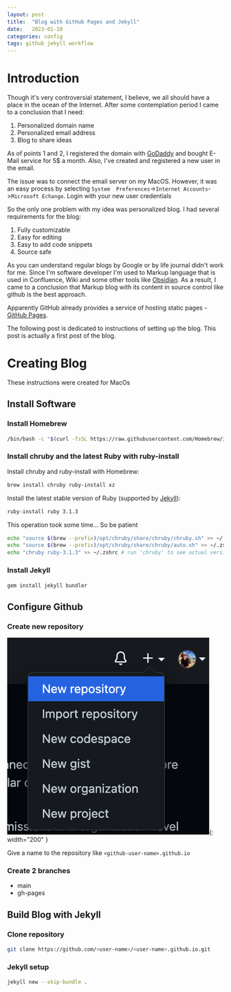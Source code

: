 ```yaml
---
layout: post
title:  "Blog with GitHub Pages and Jekyll"
date:   2023-01-10
categories: config
tags: github jekyll workflow
---
```


# Introduction

Though it's very controversial statement, I believe, we all should have a place in the ocean of the Internet. After 
some contemplation period I came to a conclusion that I need:
1. Personalized domain name 
2. Personalized email address 
3. Blog to share ideas

As of points 1 and 2, I registered the domain with [GoDaddy](https://account.godaddy.com/products) and bought E-Mail 
service for 5$ a month. Also, I've created and registered a new user in the email. 

The issue was to connect the email server on my MacOS. However, it was an easy process by selecting 
`System  Preferences`->`Internet Accounts`->`Microsoft Echange`. Login with your new user credentials

So the only one problem with my idea was personalized blog. I had several requirements for the blog:
1. Fully customizable 
2. Easy for editing 
3. Easy to add code snippets
4. Source safe

As you can understand regular blogs by Google or by life journal didn't work for me. Since I'm software developer I'm used 
to Markup language that is used in Confluence, Wiki and some other tools like [Obsidian](https://obsidian.md/). 
As a result, I came to a conclusion that Markup blog with its content in source control like github is the best approach.

Apparently GitHub already provides a service of hosting static pages - [GitHub Pages](https://pages.github.com/).

The following post is dedicated to instructions of setting up the blog. This post is actually a first post of the blog.

# Creating Blog

These instructions were created for MacOs

## Install Software 

### Install Homebrew

```bash
/bin/bash -c "$(curl -fsSL https://raw.githubusercontent.com/Homebrew/install/HEAD/install.sh)"
```

### Install chruby and the latest Ruby with ruby-install

Install chruby and ruby-install with Homebrew:

```bash
brew install chruby ruby-install xz
```

Install the latest stable version of Ruby (supported by [Jekyll](https://jekyllrb.com/)):
```bash
ruby-install ruby 3.1.3
```

This operation took some time... So be patient 

```bash
echo "source $(brew --prefix)/opt/chruby/share/chruby/chruby.sh" >> ~/.zshrc
echo "source $(brew --prefix)/opt/chruby/share/chruby/auto.sh" >> ~/.zshrc
echo "chruby ruby-3.1.3" >> ~/.zshrc # run 'chruby' to see actual version
```

### Install Jekyll

```bash
gem install jekyll bundler
```

## Configure Github 

### Create new repository

![add new repository](/assets/github-new-repo.png){: width="200" }

Give a name to the repository like `<github-user-name>.github.io`

### Create 2 branches 
- main 
- gh-pages

## Build Blog with Jekyll

### Clone repository 

```bash
git clone https://github.com/<user-name>/<user-name>.github.io.git
```

### Jekyll setup 

```bash
jekyll new --skip-bundle .
```










